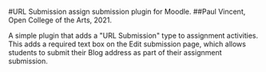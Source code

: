 #URL Submission assign submission plugin for Moodle.
##Paul Vincent, Open College of the Arts, 2021.

A simple plugin that adds a "URL Submission" type to assignment activities.
This adds a required text box on the Edit submission page, which allows students to submit their Blog address 
as part of their assignment submission.
